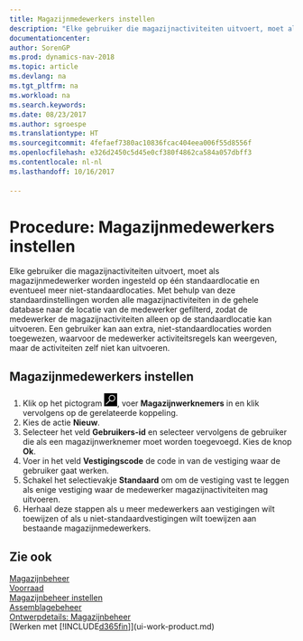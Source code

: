 ```yaml
---
title: Magazijnmedewerkers instellen
description: "Elke gebruiker die magazijnactiviteiten uitvoert, moet als magazijnmedewerker worden ingesteld op één standaardlocatie en eventueel meer niet-standaardlocaties."
documentationcenter: 
author: SorenGP
ms.prod: dynamics-nav-2018
ms.topic: article
ms.devlang: na
ms.tgt_pltfrm: na
ms.workload: na
ms.search.keywords: 
ms.date: 08/23/2017
ms.author: sgroespe
ms.translationtype: HT
ms.sourcegitcommit: 4fefaef7380ac10836fcac404eea006f55d8556f
ms.openlocfilehash: e326d2450c5d45e0cf380f4862ca584a057dbff3
ms.contentlocale: nl-nl
ms.lasthandoff: 10/16/2017

---
```

# <a name="how-to-set-up-warehouse-employees"></a>Procedure: Magazijnmedewerkers instellen
Elke gebruiker die magazijnactiviteiten uitvoert, moet als magazijnmedewerker worden ingesteld op één standaardlocatie en eventueel meer niet-standaardlocaties. Met behulp van deze standaardinstellingen worden alle magazijnactiviteiten in de gehele database naar de locatie van de medewerker gefilterd, zodat de medewerker de magazijnactiviteiten alleen op de standaardlocatie kan uitvoeren. Een gebruiker kan aan extra, niet-standaardlocaties worden toegewezen, waarvoor de medewerker activiteitsregels kan weergeven, maar de activiteiten zelf niet kan uitvoeren.

## <a name="to-set-up-warehouse-employees"></a>Magazijnmedewerkers instellen  
1.  Klik op het pictogram ![Zoeken naar pagina of rapport](media/ui-search/search_small.png "pictogram Zoeken naar pagina of rapport"), voer **Magazijnwerknemers** in en klik vervolgens op de gerelateerde koppeling.  
2. Kies de actie **Nieuw**.  
3. Selecteer het veld **Gebruikers-id** en selecteer vervolgens de gebruiker die als een magazijnwerknemer moet worden toegevoegd. Kies de knop **Ok**.  
6.  Voer in het veld **Vestigingscode** de code in van de vestiging waar de gebruiker gaat werken.  
7.  Schakel het selectievakje **Standaard** om om de vestiging vast te leggen als enige vestiging waar de medewerker magazijnactiviteiten mag uitvoeren.  
8.  Herhaal deze stappen als u meer medewerkers aan vestigingen wilt toewijzen of als u niet-standaardvestigingen wilt toewijzen aan bestaande magazijnmedewerkers.  

## <a name="see-also"></a>Zie ook  
[Magazijnbeheer](warehouse-manage-warehouse.md)  
[Voorraad](inventory-manage-inventory.md)  
[Magazijnbeheer instellen](warehouse-setup-warehouse.md)     
[Assemblagebeheer](assembly-assemble-items.md)    
[Ontwerpdetails: Magazijnbeheer](design-details-warehouse-management.md)  
[Werken met [!INCLUDE[d365fin](includes/d365fin_md.md)]](ui-work-product.md)  

